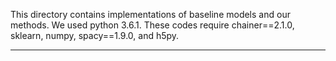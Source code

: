 This directory contains implementations of baseline models and our methods.
We used python 3.6.1.
These codes require chainer==2.1.0, sklearn, numpy,  spacy==1.9.0, and h5py.

--------------------------------------------------------------------------------------------------------------------
